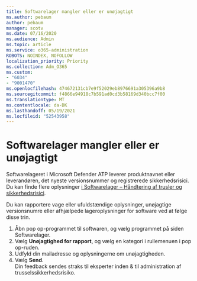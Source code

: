```yaml
---
title: Softwarelager mangler eller er unøjagtigt
ms.author: pebaum
author: pebaum
manager: scotv
ms.date: 07/16/2020
ms.audience: Admin
ms.topic: article
ms.service: o365-administration
ROBOTS: NOINDEX, NOFOLLOW
localization_priority: Priority
ms.collection: Adm_O365
ms.custom:
- "6034"
- "9001470"
ms.openlocfilehash: 474672131cb7e9f52029eb8976691a305396a9b8
ms.sourcegitcommit: f4866e94918c7b591ad0cd3b58169d340bcc7f00
ms.translationtype: MT
ms.contentlocale: da-DK
ms.lasthandoff: 05/19/2021
ms.locfileid: "52543958"
---
```

# <a name="software-inventory-is-missing-or-inaccurate"></a>Softwarelager mangler eller er unøjagtigt

Softwarelageret i Microsoft Defender ATP leverer produktnavnet eller leverandøren, det nyeste versionsnummer og registrerede sikkerhedsrisici. Du kan finde flere oplysninger [i Softwarelager – Håndtering af trusler og sikkerhedsrisici](/windows/security/threat-protection/microsoft-defender-atp/tvm-software-inventory).

Du kan rapportere vage eller ufuldstændige oplysninger, unøjagtige versionsnumre eller afhjælpede lageroplysninger for software ved at følge disse trin.  

1. Åbn pop op-programmet til softwaren, og vælg programmet på siden Softwarelager.
2. Vælg **Unøjagtighed for rapport**, og vælg en kategori i rullemenuen i pop op-ruden.
3. Udfyld din mailadresse og oplysningerne om unøjagtigheden.
4. Vælg **Send**.</br>
    Din feedback sendes straks til eksperter inden & til administration af trusselssikkerhedsrisiko.
